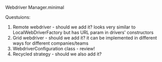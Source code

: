 
Webdriver Manager.minimal

Questuions:
1. Remote webdriver - should we add it? looks very similar to LocalWebDriverFactory but has URL param in drivers' constructors
2. Grid webdriver - should we add it? it can be implemented in different ways for different companies/teams
3. WebdriverConfiguration class - review!
4. Recycled strategy - should we also add it?
